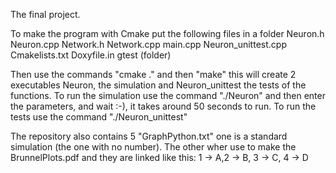 The final project.

To make the program with Cmake put the following files in a folder
Neuron.h
Neuron.cpp
Network.h
Network.cpp
main.cpp
Neuron_unittest.cpp
Cmakelists.txt
Doxyfile.in
gtest (folder)

Then use the commands "cmake ." and then "make" this will create 2 executables Neuron, the simulation and Neuron_unittest the tests of the functions.
To run the simulation use the command "./Neuron" and then enter the parameters, and wait :-), it takes around 50 seconds to run.
To run the tests use the command "./Neuron_unittest"

The repository also contains 5 "GraphPython.txt" one is a standard simulation (the one with no number). The other wher use to make the BrunnelPlots.pdf and they are linked like this:
1 -> A,2 -> B, 3 -> C, 4 -> D

